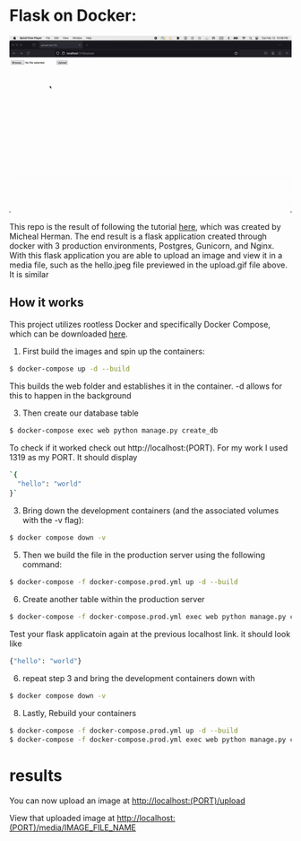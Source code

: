 # **Flask on Docker:**

![Uploading hello.jpeg](UPLOAD.gif)

This repo is the result of following the tutorial [here](https://testdriven.io/blog/dockerizing-flask-with-postgres-gunicorn-and-nginx/), which was created by Micheal Herman. 
The end result is a flask application created through docker with 3 production environments, Postgres, Gunicorn, and Nginx. 
With this flask application you are able to upload an image and view it in a media file, such as the hello.jpeg file previewed in the upload.gif file above. It is similar 

## How it works

This project utilizes rootless Docker and specifically Docker Compose, which can be downloaded [here](https://docs.docker.com/engine/security/rootless/#install).

1. First build the images and spin up the  containers:
``` sh
$ docker-compose up -d --build
```
This builds the web folder and establishes it in the container. 
-d allows for this to happen in the background

3. Then create our database table
``` sh
$ docker-compose exec web python manage.py create_db
``` 
To check if it worked check out http://localhost:(PORT). For my work I used 1319 as my PORT. It should display 
``` sh
`{                                                                                
  "hello": "world"                
}`
```
3. Bring down the development containers (and the associated volumes with the -v flag):
``` sh
$ docker compose down -v
```
5. Then we build the file in the production server using the following command:
  ``` sh
  $ docker-compose -f docker-compose.prod.yml up -d --build
  ``` 
6. Create another table within the production server
``` sh
$ docker-compose -f docker-compose.prod.yml exec web python manage.py create_db
```
Test your flask applicatoin again at the previous localhost link. it should look like 
``` sh
{"hello": "world"}
```
6. repeat step 3 and bring the development containers down with 
``` sh
$ docker compose down -v
```

8. Lastly, Rebuild your containers
``` sh
$ docker-compose -f docker-compose.prod.yml up -d --build
$ docker-compose -f docker-compose.prod.yml exec web python manage.py create_db
```
# **results**

You can now upload an image at [http://localhost:(PORT)/upload](http://localhost:(UNIQUEPORT)/upload)

View that uploaded image at [http://localhost:(PORT)/media/IMAGE_FILE_NAME](http://localhost:(PORT)/media/IMAGE_FILE_NAME)

